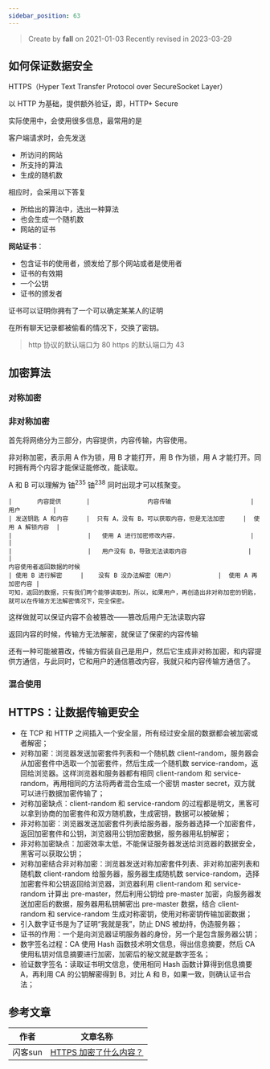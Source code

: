 ```yaml
---
sidebar_position: 63
---
```


>Create by **fall** on 2021-01-03
>Recently revised in 2023-03-29 

## 如何保证数据安全

HTTPS（Hyper Text Transfer Protocol over SecureSocket Layer）

以 HTTP 为基础，提供额外验证，即，HTTP+ Secure

实际使用中，会使用很多信息，最常用的是

客户端请求时，会先发送

- 所访问的网站
- 所支持的算法
- 生成的随机数

相应时，会采用以下答复

- 所给出的算法中，选出一种算法
- 也会生成一个随机数
- 网站的证书

**网站证书**：

- 包含证书的使用者，颁发给了那个网站或者是使用者
- 证书的有效期
- 一个公钥
- 证书的颁发者

证书可以证明你拥有了一个可以确定某某人的证明

在所有聊天记录都被偷看的情况下，交换了密钥。

> http 协议的默认端口为 80
> https 的默认端口为 43

## 加密算法

### 对称加密



### 非对称加密

首先将网络分为三部分，内容提供，内容传输，内容使用。

非对称加密，表示用 A 作为锁，用 B 才能打开，用 B 作为锁，用 A 才能打开。同时拥有两个内容才能保证能修改，能读取。

A 和 B 可以理解为 铀<sup>235</sup> 铀<sup>238</sup> 同时出现才可以核聚变。

```
|       内容提供       |                内容传输                      |     用户         |
| 发送钥匙 A 和内容     |  只有 A，没有 B，可以获取内容，但是无法加密     |  使用 A 解锁内容  |
|                     |   使用 A 进行加密修改内容，                    |                  |
|                     |   用户没有 B，导致无法读取内容                 |                  |
内容使用者返回数据的时候
| 使用 B 进行解密     |    没有 B 没办法解密（用户）            |  使用 A 再加密内容 |
可知，返回的数据，只有我们两个能够读取到，所以，如果用户，再创造出非对称加密的钥匙，就可以在传输方无法解密情况下，完全保密。
```

这样做就可以保证内容不会被篡改——篡改后用户无法读取内容

返回内容的时候，传输方无法解密，就保证了保密的内容传输

还有一种可能被篡改，传输方假装自己是用户，然后它生成非对称加密，和内容提供方通信，与此同时，它和用户的通信篡改内容，我就只和内容传输方通信了。

### 混合使用



## HTTPS：让数据传输更安全

- 在 TCP 和 HTTP 之间插入一个安全层，所有经过安全层的数据都会被加密或者解密；
- 对称加密：浏览器发送加密套件列表和一个随机数 client-random，服务器会从加密套件中选取一个加密套件，然后生成一个随机数 service-random，返回给浏览器。这样浏览器和服务器都有相同 client-random 和 service-random，再用相同的方法将两者混合生成一个密钥 master secret，双方就可以进行数据加密传输了；
- 对称加密缺点：client-random 和 service-random 的过程都是明文，黑客可以拿到协商的加密套件和双方随机数，生成密钥，数据可以被破解；
- 非对称加密：浏览器发送加密套件列表给服务器，服务器选择一个加密套件，返回加密套件和公钥，浏览器用公钥加密数据，服务器用私钥解密；
- 非对称加密缺点：加密效率太低，不能保证服务器发送给浏览器的数据安全，黑客可以获取公钥；
- 对称加密结合非对称加密：浏览器发送对称加密套件列表、非对称加密列表和随机数 client-random 给服务器，服务器生成随机数 service-random，选择加密套件和公钥返回给浏览器，浏览器利用 client-random 和 service-random 计算出 pre-master，然后利用公钥给 pre-master 加密，向服务器发送加密后的数据，服务器用私钥解密出 pre-master 数据，结合 client-random 和 service-random 生成对称密钥，使用对称密钥传输加密数据；
- 引入数字证书是为了证明“我就是我”，防止 DNS 被劫持，伪造服务器；
- 证书的作用：一个是向浏览器证明服务器的身份，另一个是包含服务器公钥；
- 数字签名过程：CA 使用 Hash 函数技术明文信息，得出信息摘要，然后 CA 使用私钥对信息摘要进行加密，加密后的秘文就是数字签名；
- 验证数字签名：读取证书明文信息，使用相同 Hash 函数计算得到信息摘要 A，再利用 CA 的公钥解密得到 B，对比 A 和 B，如果一致，则确认证书合法；

## 参考文章

| 作者    | 文章名称                                                     |
| ------- | ------------------------------------------------------------ |
| 闪客sun | [HTTPS 加密了什么内容？](https://www.zhihu.com/question/28617156/answer/2059783991) |

